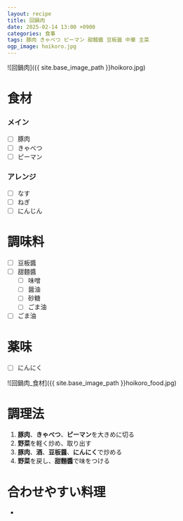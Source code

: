 ```yaml
---
layout: recipe
title: 回鍋肉
date: 2025-02-14 13:00 +0900
categories: 食事
tags: 豚肉 きゃべつ ピーマン 甜麵醬 豆板醤 中華 主菜
ogp_image: hoikoro.jpg
---
```

![回鍋肉]({{ site.base_image_path }}hoikoro.jpg)

# 食材
### メイン
- [ ] 豚肉
- [ ] きゃべつ
- [ ] ピーマン

### アレンジ
- [ ] なす
- [ ] ねぎ
- [ ] にんじん

# 調味料
- [ ] 豆板醬
- [ ] 甜麵醬
  - [ ] 味噌
  - [ ] 醤油
  - [ ] 砂糖
  - [ ] ごま油
- [ ] ごま油

# 薬味
- [ ] にんにく

![回鍋肉_食材]({{ site.base_image_path }}hoikoro_food.jpg)

# 調理法
1. **豚肉**、**きゃべつ**、**ピーマン**を大きめに切る
2. **野菜**を軽く炒め、取り出す
3. **豚肉**、**酒**、**豆板醤**、**にんにく**で炒める
4. **野菜**を戻し、**甜麵醬**で味をつける

# 合わせやすい料理
#### 
- 